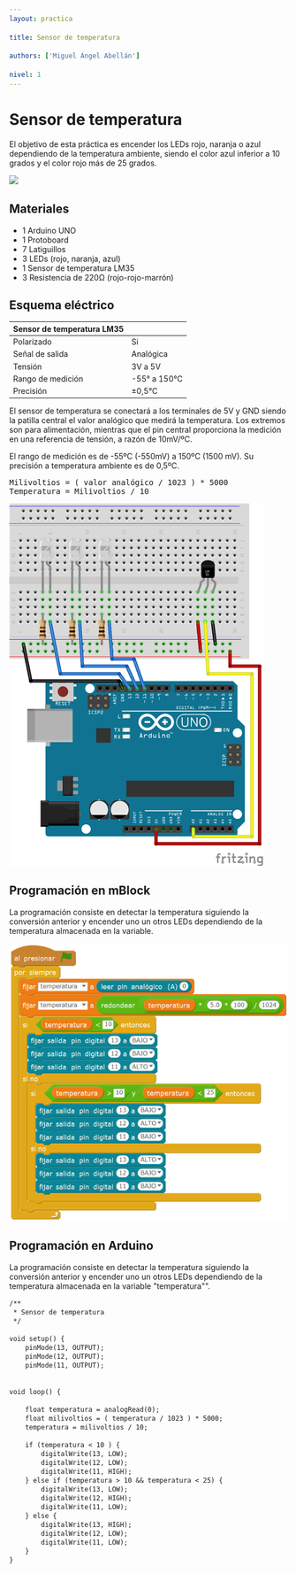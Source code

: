 ```yaml
---
layout: practica

title: Sensor de temperatura

authors: ['Miguel Ángel Abellán']

nivel: 1
---
```


# Sensor de temperatura

El objetivo de esta práctica es encender los LEDs rojo, naranja o azul dependiendo de la temperatura ambiente, siendo el color azul inferior a 10 grados y el color rojo más de 25 grados.

![](practica.gif)

## Materiales

- 1 Arduino UNO
- 1 Protoboard
- 7 Latiguillos
- 3 LEDs (rojo, naranja, azul)
- 1 Sensor de temperatura LM35
- 3 Resistencia de 220Ω (rojo-rojo-marrón)

## Esquema eléctrico

| Sensor de temperatura LM35    |               |
| ----------------------------- | ------------- |
| Polarizado                    | Si            |
| Señal de salida               | Analógica     |
| Tensión                       | 3V a 5V       |
| Rango de medición             | -55° a 150°C  |
| Precisión                     | ±0,5°C        |

El sensor de temperatura se conectará a los terminales de 5V y GND siendo la patilla central el valor analógico que medirá la temperatura. Los extremos son para alimentación, mientras que el pin central proporciona la medición en una referencia de tensión, a razón de 10mV/ºC.

El rango de medición es de -55ºC (-550mV) a 150ºC (1500 mV). Su precisión a temperatura ambiente es de 0,5ºC.

<pre>
Milivoltios = ( valor analógico / 1023 ) * 5000
Temperatura = Milivoltios / 10
</pre>

![](fritzing.png)

## Programación en mBlock

La programación consiste en detectar la temperatura siguiendo la conversión anterior y encender uno un otros LEDs dependiendo de la temperatura almacenada en la variable.

![](mblock.png)

## Programación en Arduino

La programación consiste en detectar la temperatura siguiendo la conversión anterior y encender uno un otros LEDs dependiendo de la temperatura almacenada en la variable "temperatura"".

```
/**
 * Sensor de temperatura
 */

void setup() {
    pinMode(13, OUTPUT);
    pinMode(12, OUTPUT);
    pinMode(11, OUTPUT);


void loop() {
    
    float temperatura = analogRead(0);
	float milivoltios = ( temperatura / 1023 ) * 5000;
	temperatura = milivoltios / 10; 
    
    if (temperatura < 10 ) {
        digitalWrite(13, LOW);
        digitalWrite(12, LOW);
        digitalWrite(11, HIGH);
    } else if (temperatura > 10 && temperatura < 25) {
        digitalWrite(13, LOW);
        digitalWrite(12, HIGH);
        digitalWrite(11, LOW);
    } else {
        digitalWrite(13, HIGH);
        digitalWrite(12, LOW);
        digitalWrite(11, LOW);
    }
}
```
